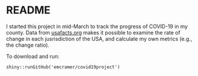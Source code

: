 # README

I started this project in mid-March to track the progress of COVID-19 in my county. Data from [usafacts.org](https://usafacts.org/) makes it possible to examine the rate of change in each jusrisdiction of the USA, and calculate my own metrics (e.g., the change ratio).

To download and run:

```
shiny::runGitHub('emcramer/covid19project')
```